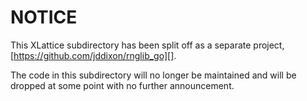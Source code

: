# NOTICE

This XLattice subdirectory has been split off as a separate project,
[https://github.com/jddixon/rnglib_go][].

The code in this subdirectory will no longer be maintained and will
be dropped at some point with no further announcement.
